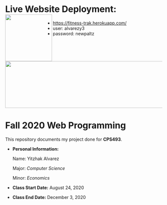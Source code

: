 # Live Website Deployment: <a href="https://fitness-trak.herokuapp.com/"><image align="left" width="150" height="150" src="https://github.com/yitzhakalvarez/FitnessTracker/blob/master/client/src/assets/weight.png"></a>
- https://fitness-trak.herokuapp.com/
- user: alvarezy3
- password: newpaltz

<a href="https://github.com/yitzhakalvarez/FitnessTracker"><img align="center" width="550" height="150" src="https://www.newpaltz.edu/media/identity/logos/newpaltzlogo.jpg"></a>

# Fall 2020 Web Programming

This repository documents my project done for **CPS493**.
- **Personal Information:**

    Name: Yitzhak Alvarez

    Major: *Computer Science*

    Minor: *Economics*
- **Class Start Date:** August 24, 2020
- **Class End Date:** December 3, 2020
